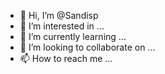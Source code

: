 - 👋 Hi, I’m @Sandisp
- 👀 I’m interested in ...
- 🌱 I’m currently learning ...
- 💞️ I’m looking to collaborate on ...
- 📫 How to reach me ...

<!---
Sandisp/Sandisp is a ✨ special ✨ repository because its `README.md` (this file) appears on your GitHub profile.
You can click the Preview link to take a look at your changes.
--->
